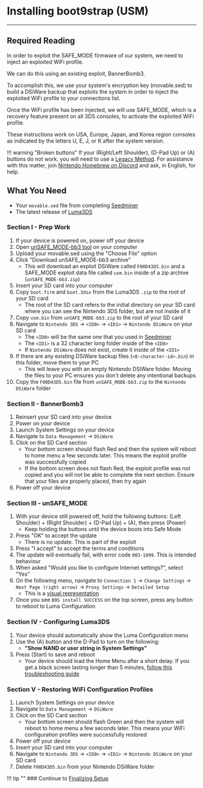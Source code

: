 # Installing boot9strap (USM)
---

## Required Reading

In order to exploit the SAFE_MODE firmware of our system, we need to inject an exploited WiFi profile.

We can do this using an existing exploit, BannerBomb3.

To accomplish this, we use your system's encryption key (movable.sed) to build a DSiWare backup that exploits the system in order to inject the exploited WiFi profile to your connections list.

Once the WiFi profile has been injected, we will use SAFE_MODE, which is a recovery feature present on all 3DS consoles, to activate the exploited WiFi profile.

These instructions work on USA, Europe, Japan, and Korea region consoles as indicated by the letters U, E, J, or K after the system version.

!!! warning "Broken buttons"
	If your (Right/Left Shoulder), (D-Pad Up) or (A) buttons do not work, you will need to use a [Legacy Method](legacy-methods). For assistance with this matter, join [Nintendo Homebrew on Discord](https://discord.gg/MWxPgEp) and ask, in English, for help.

## What You Need

* Your `movable.sed` file from completing [Seedminer](seedminer.md)
* The latest release of [Luma3DS](https://github.com/LumaTeam/Luma3DS/releases/latest)

### Section I - Prep Work

1. If your device is powered on, power off your device
1. Open [unSAFE_MODE-bb3 tool](https://3ds.nhnarwhal.com/3dstools/unsafemode.php) on your computer
1. Upload your movable.sed using the "Choose File" option
1. Click "Download unSAFE_MODE-bb3 archive"
    + This will download an exploit DSiWare called `F00D43D5.bin` and a SAFE_MODE exploit data file called `usm.bin` inside of a zip archive (`unSAFE_MODE-bb3.zip`)
1. Insert your SD card into your computer
1. Copy `boot.firm` and `boot.3dsx` from the Luma3DS `.zip` to the root of your SD card
    + The root of the SD card refers to the initial directory on your SD card where you can see the Nintendo 3DS folder, but are not inside of it
1. Copy `usm.bin` from `unSAFE_MODE-bb3.zip` to the root of your SD card
1. Navigate to `Nintendo 3DS` -> `<ID0>` -> `<ID1>` -> `Nintendo DSiWare` on your SD card
    + The `<ID0>` will be the same one that you used in [Seedminer](seedminer.md)
    + The `<ID1>` is a 32 character long folder inside of the `<ID0>`
    + If `Nintendo DSiWare` does not exist, create it inside of the `<ID1>`
1. If there are any existing DSiWare backup files (`<8-character-id>.bin`) in this folder, move them to your PC
    + This will leave you with an empty Nintendo DSiWare folder. Moving the files to your PC ensures you don't delete any intentional backups
1. Copy the `F00D43D5.bin` file from `unSAFE_MODE-bb3.zip` to the `Nintendo DSiWare` folder

### Section II - BannerBomb3

1. Reinsert your SD card into your device
1. Power on your device
1. Launch System Settings on your device
1. Navigate to `Data Management` -> `DSiWare`
1. Click on the SD Card section
    + Your bottom screen should flash Red and then the system will reboot to home menu a few seconds later. This means the exploit profile was successfully copied
    + If the bottom screen does not flash Red, the exploit profile was not copied and you will not be able to complete the next section. Ensure that your files are properly placed, then try again
1. Power off your device

### Section III - unSAFE_MODE

1. With your device still powered off, hold the following buttons: (Left Shoulder) + (Right Shoulder) + (D-Pad Up) + (A), then press (Power)
    + Keep holding the buttons until the device boots into Safe Mode
1. Press "OK" to accept the update
    + There is no update. This is part of the exploit
1. Press "I accept" to accept the terms and conditions
1. The update will eventually fail, with error code `003-1099`. This is intended behaviour
1. When asked "Would you like to configure Internet settings?", select "Yes"
1. On the following menu, navigate to `Connection 1` -> `Change Settings` -> `Next Page (right arrow)` -> `Proxy Settings` -> `Detailed Setup`
    + This is a [visual representation](/images/screenshots/safemode_highlighted.png)
1. Once you see `B9S install SUCCESS` on the top screen, press any button to reboot to Luma Configuration

### Section IV - Configuring Luma3DS

1. Your device should automatically show the Luma Configuration menu
1. Use the (A) button and the D-Pad to turn on the following:
    + **"Show NAND or user string in System Settings"**
1. Press (Start) to save and reboot
    + Your device should load the Home Menu after a short delay. If you get a black screen lasting longer than 5 minutes, [follow this troubleshooting guide](../troubleshooting.md#black-screen-on-sysnand-boot-after-installing-boot9strap)

### Section V - Restoring WiFi Configuration Profiles

1. Launch System Settings on your device
1. Navigate to `Data Management` -> `DSiWare`
1. Click on the SD Card section
    + Your bottom screen should flash Green and then the system will reboot to home menu a few seconds later. This means your WiFi configuration profiles were successfully restored
1. Power off your device
1. Insert your SD card into your computer
1. Navigate to `Nintendo 3DS` -> `<ID0>` -> `<ID1>` -> `Nintendo DSiWare` on your SD card
1. Delete `F00D43D5.bin` from your Nintendo DSiWare folder

!!! tip ""
	### Continue to [Finalizing Setup](../finalizing-setup.md)
